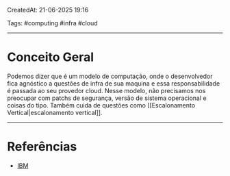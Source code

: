 CreatedAt: 21-06-2025 19:16

Tags: #computing #infra #cloud

---
# Conceito Geral
Podemos dizer que é um modelo de computação, onde o desenvolvedor fica agnóstico a questões de infra de sua maquina e essa responsabilidade é passada ao seu provedor cloud.
Nesse modelo, não precisamos nos preocupar com patchs de segurança, versão de sistema operacional e coisas do tipo. Também cuida de questões como [[Escalonamento Vertical|escalonamento vertical]].

---
# Referências
- [IBM](https://www.ibm.com/br-pt/topics/serverless)
